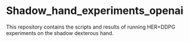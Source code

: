 # Shadow_hand_experiments_openai
This repository contains the scripts and results of running HER+DDPG experiments on the shadow dexterous hand.
